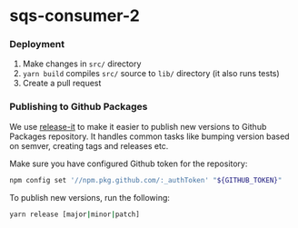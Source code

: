# sqs-consumer-2

### Deployment

1. Make changes in `src/` directory
2. `yarn build` compiles `src/` source to `lib/` directory (it also runs tests)
3. Create a pull request

### Publishing to Github Packages

We use [release-it](https://github.com/release-it/release-it) to make it easier to publish new versions to Github Packages repository. It handles common tasks like bumping version based on semver, creating tags and releases etc.

Make sure you have configured Github token for the repository:

```sh
npm config set '//npm.pkg.github.com/:_authToken' "${GITHUB_TOKEN}"
```

To publish new versions, run the following:

```sh
yarn release [major|minor|patch]
```
